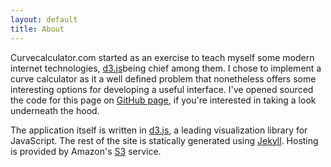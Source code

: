 ```yaml
---
layout: default
title: About
---
```

Curvecalculator.com started as an exercise to teach myself some modern internet technologies, [d3.js](http://d3js.org/)being chief among them.  I chose to implement a curve calculator as it a well defined problem that nonetheless offers some interesting options for developing a useful interface.  I've opened sourced the code for this page on [GitHub page](https://github.com/david-wilson/curvecalculator), if you're interested in taking a look underneath the hood.  

The application itself is written in [d3.js](http://d3js.org/), a leading visualization library for JavaScript.  The rest of the site is statically generated using [Jekyll](https://github.com/mojombo/jekyll/).  Hosting is provided by Amazon's [S3](aws.amazon.com) service.